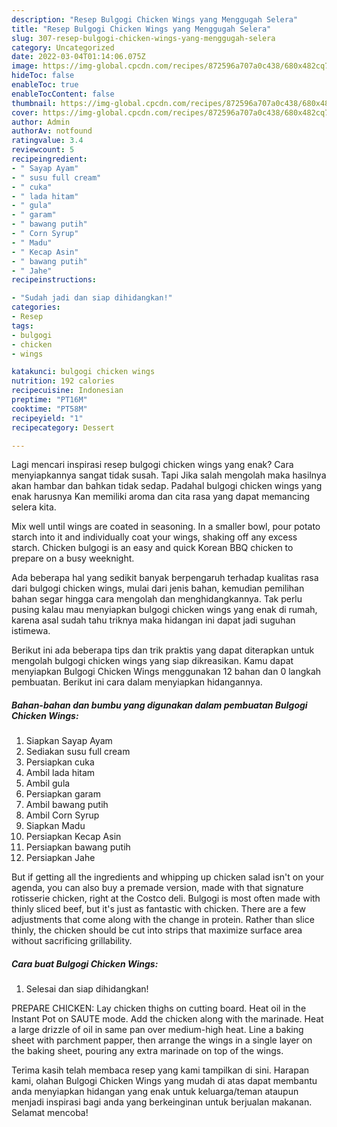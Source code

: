 ```yaml
---
description: "Resep Bulgogi Chicken Wings yang Menggugah Selera"
title: "Resep Bulgogi Chicken Wings yang Menggugah Selera"
slug: 307-resep-bulgogi-chicken-wings-yang-menggugah-selera
category: Uncategorized
date: 2022-03-04T01:14:06.075Z
image: https://img-global.cpcdn.com/recipes/872596a707a0c438/680x482cq70/bulgogi-chicken-wings-foto-resep-utama.jpg
hideToc: false
enableToc: true
enableTocContent: false
thumbnail: https://img-global.cpcdn.com/recipes/872596a707a0c438/680x482cq70/bulgogi-chicken-wings-foto-resep-utama.jpg
cover: https://img-global.cpcdn.com/recipes/872596a707a0c438/680x482cq70/bulgogi-chicken-wings-foto-resep-utama.jpg
author: Admin
authorAv: notfound
ratingvalue: 3.4
reviewcount: 5
recipeingredient:
- " Sayap Ayam"
- " susu full cream"
- " cuka"
- " lada hitam"
- " gula"
- " garam"
- " bawang putih"
- " Corn Syrup"
- " Madu"
- " Kecap Asin"
- " bawang putih"
- " Jahe"
recipeinstructions:

- "Sudah jadi dan siap dihidangkan!"
categories:
- Resep
tags:
- bulgogi
- chicken
- wings

katakunci: bulgogi chicken wings 
nutrition: 192 calories
recipecuisine: Indonesian
preptime: "PT16M"
cooktime: "PT58M"
recipeyield: "1"
recipecategory: Dessert

---
```



Lagi mencari inspirasi resep bulgogi chicken wings yang enak? Cara menyiapkannya sangat tidak susah. Tapi Jika salah mengolah maka hasilnya akan hambar dan bahkan tidak sedap. Padahal bulgogi chicken wings yang enak harusnya Kan memiliki aroma dan cita rasa yang dapat memancing selera kita.


Mix well until wings are coated in seasoning. In a smaller bowl, pour potato starch into it and individually coat your wings, shaking off any excess starch. Chicken bulgogi is an easy and quick Korean BBQ chicken to prepare on a busy weeknight.

Ada beberapa hal yang sedikit banyak berpengaruh terhadap kualitas rasa dari bulgogi chicken wings, mulai dari jenis bahan, kemudian pemilihan bahan segar hingga cara mengolah dan menghidangkannya. Tak perlu pusing kalau mau menyiapkan bulgogi chicken wings yang enak di rumah, karena asal sudah tahu triknya maka hidangan ini dapat jadi suguhan istimewa.


Berikut ini ada beberapa tips dan trik praktis yang dapat diterapkan untuk mengolah bulgogi chicken wings yang siap dikreasikan. Kamu dapat menyiapkan Bulgogi Chicken Wings menggunakan 12 bahan dan 0 langkah pembuatan. Berikut ini cara dalam menyiapkan hidangannya.

<!--inarticleads1-->

##### Bahan-bahan dan bumbu yang digunakan dalam pembuatan Bulgogi Chicken Wings:

1. Siapkan  Sayap Ayam
1. Sediakan  susu full cream
1. Persiapkan  cuka
1. Ambil  lada hitam
1. Ambil  gula
1. Persiapkan  garam
1. Ambil  bawang putih
1. Ambil  Corn Syrup
1. Siapkan  Madu
1. Persiapkan  Kecap Asin
1. Persiapkan  bawang putih
1. Persiapkan  Jahe


But if getting all the ingredients and whipping up chicken salad isn&#39;t on your agenda, you can also buy a premade version, made with that signature rotisserie chicken, right at the Costco deli. Bulgogi is most often made with thinly sliced beef, but it&#39;s just as fantastic with chicken. There are a few adjustments that come along with the change in protein. Rather than slice thinly, the chicken should be cut into strips that maximize surface area without sacrificing grillability. 

<!--inarticleads2-->

##### Cara buat Bulgogi Chicken Wings:


1. Selesai dan siap dihidangkan!

PREPARE CHICKEN: Lay chicken thighs on cutting board. Heat oil in the Instant Pot on SAUTE mode. Add the chicken along with the marinade. Heat a large drizzle of oil in same pan over medium-high heat. Line a baking sheet with parchment papper, then arrange the wings in a single layer on the baking sheet, pouring any extra marinade on top of the wings. 

Terima kasih telah membaca resep yang kami tampilkan di sini. Harapan kami, olahan Bulgogi Chicken Wings yang mudah di atas dapat membantu anda menyiapkan hidangan yang enak untuk keluarga/teman ataupun menjadi inspirasi bagi anda yang berkeinginan untuk berjualan makanan. Selamat mencoba!

